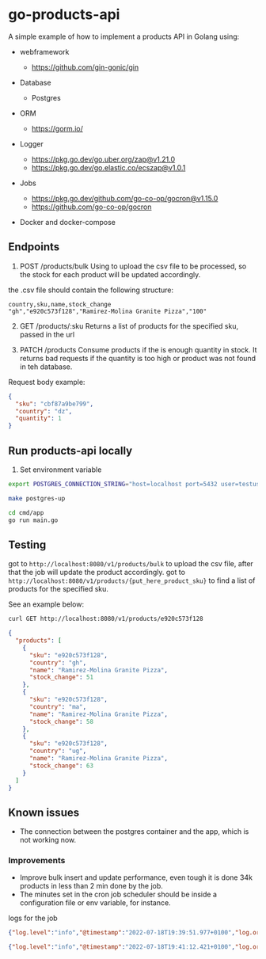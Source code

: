 # go-products-api

A simple example of how to implement a products API in Golang using:

- webframework
  - https://github.com/gin-gonic/gin
- Database
  - Postgres
- ORM
  - https://gorm.io/
- Logger

  - https://pkg.go.dev/go.uber.org/zap@v1.21.0
  - https://pkg.go.dev/go.elastic.co/ecszap@v1.0.1

- Jobs
  - https://pkg.go.dev/github.com/go-co-op/gocron@v1.15.0
  - https://github.com/go-co-op/gocron
- Docker and docker-compose

## Endpoints

1. POST /products/bulk
   Using to upload the csv file to be processed, so the stock for each product will be updated accordingly.

the .csv file should contain the following structure:

```csv
country,sku,name,stock_change
"gh","e920c573f128","Ramirez-Molina Granite Pizza","100"
```

2. GET /products/:sku
   Returns a list of products for the specified sku, passed in the url

3. PATCH /products
   Consume products if the is enough quantity in stock. It returns bad requests if the quantity is too high or product was not found in teh database.

Request body example:

```json
{
  "sku": "cbf87a9be799",
  "country": "dz",
  "quantity": 1
}
```

## Run products-api locally

1. Set environment variable

```bash
export POSTGRES_CONNECTION_STRING="host=localhost port=5432 user=testuser dbname=productsdb password=123456 sslmode=disable"
```

```bash
make postgres-up
```

```bash
cd cmd/app
go run main.go
```

## Testing

got to `http://localhost:8080/v1/products/bulk` to upload the csv file, after that the job will update the product accordingly.
got to `http://localhost:8080/v1/products/{put_here_product_sku}` to find a list of products for the specified sku.

See an example below:

```bash
curl GET http://localhost:8080/v1/products/e920c573f128
```

```json
{
  "products": [
    {
      "sku": "e920c573f128",
      "country": "gh",
      "name": "Ramirez-Molina Granite Pizza",
      "stock_change": 51
    },
    {
      "sku": "e920c573f128",
      "country": "ma",
      "name": "Ramirez-Molina Granite Pizza",
      "stock_change": 58
    },
    {
      "sku": "e920c573f128",
      "country": "ug",
      "name": "Ramirez-Molina Granite Pizza",
      "stock_change": 63
    }
  ]
}
```

## Known issues

- The connection between the postgres container and the app, which is not working now.

### Improvements

- Improve bulk insert and update performance, even tough it is done 34k products in less than 2 min done by the job.
- The minutes set in the cron job scheduler should be inside a configuration file or env variable, for instance.

logs for the job

```json
{"log.level":"info","@timestamp":"2022-07-18T19:39:51.977+0100","log.origin":{"file.name":"jobs/product_bulk_job.go","file.line":45},"message":"Processing: product_bulk_files/challenge_1_ecommerce_stock_file_1.csv with 31995 rows","app":"products-api","environment":"local","ecs.version":"1.6.0"}

{"log.level":"info","@timestamp":"2022-07-18T19:41:12.421+0100","log.origin":{"file.name":"jobs/product_bulk_job.go","file.line":52},"message":"File processed: product_bulk_files/challenge_1_ecommerce_stock_file_1.csv","app":"products-api","environment":"local","ecs.version":"1.6.0"}
```
